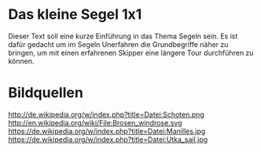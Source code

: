 Das kleine Segel 1x1
====================

Dieser Text soll eine kurze Einführung in das Thema Segeln sein. Es ist dafür gedacht um im Segeln Unerfahren die Grundbegriffe näher zu bringen, um mit einen erfahrenen Skipper eine längere Tour durchführen zu können.

Bildquellen
===========

http://de.wikipedia.org/w/index.php?title=Datei:Schoten.png
http://en.wikipedia.org/wiki/File:Brosen_windrose.svg
https://de.wikipedia.org/w/index.php?title=Datei:Manilles.jpg
https://de.wikipedia.org/w/index.php?title=Datei:Utka_sail.jpg
